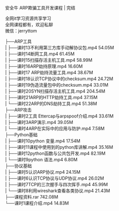 安全牛 ARP欺骗工具开发课程 | 完结

全网it学习资源共享学习<br>全网课程都有，欢迎私聊<br>微信：jerryttom<br>

├──ARP工具<br> | ├──课时13不利用第三方库手动解协议包.mp4 54.05M<br> | ├──课时14断网工具.mp4 61.45M<br> | ├──课时15扫描存活主机工具.mp4 58.99M<br> | ├──课时16ARP劫持原理.mp4 16.60M<br> | ├──课时17 ARP劫持流量工具.mp4 38.67M<br> | ├──课时18认识TCP协议中的checksum.mp4 24.72M<br> | ├──课时19伪造流量包中的checksum.mp4 33.01M<br> | ├──课时20SYN扫描存活主机工具.mp4 204.54M<br> | ├──课时21ARP的HTTP劫持工具.mp4 37.15M<br> | └──课时22ARP的DNS劫持工具.mp4 51.38M<br> ├──ARP攻击<br> | ├──课时2工具 Ettercap与arpspoof介绍.mp4 33.61M<br> | ├──课时3ARP演示.mp4 39.05M<br> | └──课时4ARP在实际中的应用与防护.mp4 7.58M<br> ├──Python基础<br> | ├──课时10python 变量.mp4 17.54M<br> | ├──课时11课程中使用到的python库讲解.mp4 35.16M<br> | ├──课时12python函数与公共包开发.mp4 82.19M<br> | └──课时9python 语法.mp4 6.80M<br> ├──协议基础<br> | ├──课时5认识ARP协议.mp4 24.15M<br> | ├──课时6认识TCP协议与UDP协议.mp4 26.02M<br> | ├──课时7TCP的三次握手与四次挥手.mp4 45.99M<br> | └──课时8利用wireshark查看各类协议.mp4 21.43M<br> ├──课程资料.rar 742.08M<br> └──课时1课程介绍.mp4 14.83M